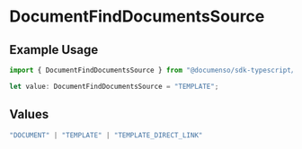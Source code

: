 # DocumentFindDocumentsSource

## Example Usage

```typescript
import { DocumentFindDocumentsSource } from "@documenso/sdk-typescript/models/operations";

let value: DocumentFindDocumentsSource = "TEMPLATE";
```

## Values

```typescript
"DOCUMENT" | "TEMPLATE" | "TEMPLATE_DIRECT_LINK"
```